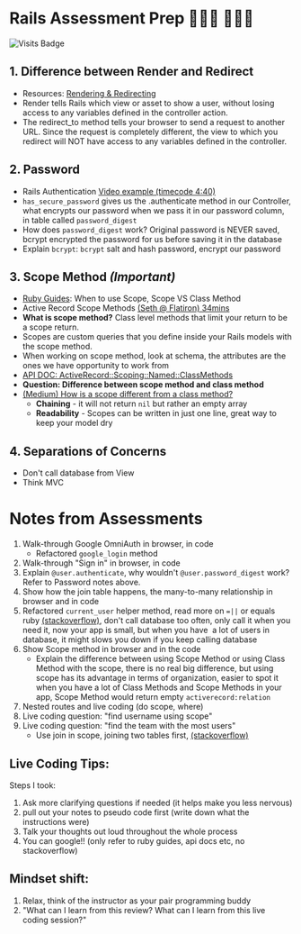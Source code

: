 # Rails Assessment Prep 👨🏻‍💻 👩🏻‍💻
![Visits Badge](https://badges.pufler.dev/visits/chienleow/rails-assessment-prep)

## 1. Difference between Render and Redirect
* Resources: [Rendering & Redirecting](https://www.theodinproject.com/courses/ruby-on-rails/lessons/controllers#rendering-and-redirecting)
* Render tells Rails which view or asset to show a user, without losing access to any variables defined in the controller action.
* The redirect_to method tells your browser to send a request to another URL. Since the request is completely different, the view to which you redirect will NOT have access to any variables defined in the controller.
## 2. Password
* Rails Authentication [Video example (timecode 4:40)](https://www.youtube.com/watch?v=4O_kCICoebA)
* `has_secure_password` gives us the .authenticate method in our Controller, what encrypts our password when we pass it in our password column, in table called `password_digest` 
* How does `password_digest` work? Original password is NEVER saved, bcrypt encrypted the password for us before saving it in the database
* Explain `bcrypt`: `bcrypt` salt and hash password, encrypt our password 
## 3. Scope Method *(Important)*
* [Ruby Guides](https://www.rubyguides.com/2019/10/scopes-in-ruby-on-rails): When to use Scope, Scope VS Class Method
* Active Record Scope Methods [(Seth @ Flatiron) 34mins](https://www.youtube.com/watch?v=akwUv3KzRcc)
* **What is scope method?** Class level methods that limit your return to be a scope return.
* Scopes are custom queries that you define inside your Rails models with the scope method.
* When working on scope method, look at schema, the attributes are the ones we have opportunity to work from
* [API DOC: ActiveRecord::Scoping::Named::ClassMethods](https://api.rubyonrails.org/classes/ActiveRecord/Scoping/Named/ClassMethods.html)
* **Question: Difference between scope method and class method**
* [(Medium) How is a scope different from a class method?](https://medium.com/le-wagon/what-are-named-scopes-and-how-to-use-them-rails-5-5a0444d8b759)
	*  **Chaining** - it will not return `nil` but rather an empty array
	* **Readability** - Scopes can be written in just one line, great way to keep your model dry
## 4. Separations of Concerns 
* Don't call database from View
* Think MVC

# Notes from Assessments
1. Walk-through Google OmniAuth in browser, in code
	- Refactored `google_login` method
2. Walk-through "Sign in" in browser, in code
3. Explain `@user.authenticate`, why wouldn't `@user.password_digest` work? Refer to Password notes above. 
4. Show how the join table happens, the many-to-many relationship in browser and in code
5. Refactored `current_user` helper method, read more on `=||` or equals ruby [(stackoverflow)](https://stackoverflow.com/questions/995593/what-does-or-equals-mean-in-ruby), don't call database too often, only call it when you need it, now your app is small, but when you have  a lot of users in database, it might slows you down if you keep calling database
6. Show Scope method in browser and in the code
	- Explain the difference between using Scope Method or using Class Method with the scope, there is no real big difference, but using scope has its advantage in terms of organization, easier to spot it when you have a lot of Class Methods and Scope Methods in your app, Scope Method would return empty `activerecord:relation`
7. Nested routes and live coding (do scope, where)
8. Live coding question: "find username using scope"
9. Live coding question: "find the team with the most users"
	- Use join in scope, joining two tables first, [(stackoverflow)](https://stackoverflow.com/questions/16996618/rails-order-by-results-count-of-has-many-association)
	
## Live Coding Tips:
Steps I took:
1. Ask more clarifying questions if needed (it helps make you less nervous)
2. pull out your notes to pseudo code first (write down what the instructions were)
3. Talk your thoughts out loud throughout the whole process
4. You can google!! (only refer to ruby guides, api docs etc, no stackoverflow)

## Mindset shift:
1. Relax, think of the instructor as your pair programming buddy
2. "What can I learn from this review? What can I learn from this live coding session?"

